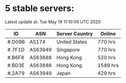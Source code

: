 # 5 stable servers:

Latest update at: Tue May 19 11:10:09 UTC 2020

| ID | ASN | Server Country | Online |
| -- | --- | -------------- | ------ |
| #.D09B | AS174 | United States | 770 hrs |
| #.7F1D | AS63949 | Singapore | 770 hrs |
| #.B6F8 | AS63888 | Hong Kong | 520 hrs |
| #.BD3E | AS63888 | Hong Kong | 1589 hrs |
| #.2A79 | AS63949 | Japan | 429 hrs |


